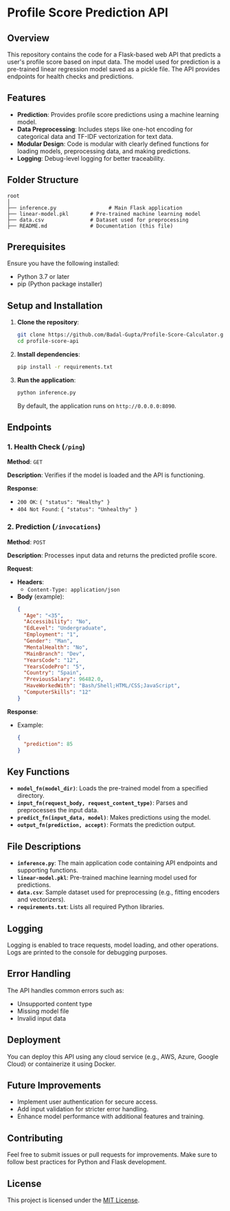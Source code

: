# Profile Score Prediction API

## Overview
This repository contains the code for a Flask-based web API that predicts a user's profile score based on input data. The model used for prediction is a pre-trained linear regression model saved as a pickle file. The API provides endpoints for health checks and predictions.

## Features
- **Prediction**: Provides profile score predictions using a machine learning model.
- **Data Preprocessing**: Includes steps like one-hot encoding for categorical data and TF-IDF vectorization for text data.
- **Modular Design**: Code is modular with clearly defined functions for loading models, preprocessing data, and making predictions.
- **Logging**: Debug-level logging for better traceability.

## Folder Structure
```
root
│
├── inference.py                 # Main Flask application
├── linear-model.pkl       # Pre-trained machine learning model
├── data.csv               # Dataset used for preprocessing
├── README.md              # Documentation (this file)
```

## Prerequisites

Ensure you have the following installed:
- Python 3.7 or later
- pip (Python package installer)

## Setup and Installation

1. **Clone the repository**:
   ```bash
   git clone https://github.com/Badal-Gupta/Profile-Score-Calculator.git
   cd profile-score-api
   ```

2. **Install dependencies**:
   ```bash
   pip install -r requirements.txt
   ```

3. **Run the application**:
   ```bash
   python inference.py
   ```
   By default, the application runs on `http://0.0.0.0:8090`.

## Endpoints

### 1. Health Check (`/ping`)
**Method**: `GET`

**Description**: Verifies if the model is loaded and the API is functioning.

**Response**:
- `200 OK`: `{ "status": "Healthy" }`
- `404 Not Found`: `{ "status": "Unhealthy" }`

### 2. Prediction (`/invocations`)
**Method**: `POST`

**Description**: Processes input data and returns the predicted profile score.

**Request**:
- **Headers**:
  - `Content-Type: application/json`
- **Body** (example):
  ```json
  {
    "Age": "<35",
    "Accessibility": "No",
    "EdLevel": "Undergraduate",
    "Employment": "1",
    "Gender": "Man",
    "MentalHealth": "No",
    "MainBranch": "Dev",
    "YearsCode": "12",
    "YearsCodePro": "5",
    "Country": "Spain",
    "PreviousSalary": 96482.0,
    "HaveWorkedWith": "Bash/Shell;HTML/CSS;JavaScript",
    "ComputerSkills": "12"
  }
  ```

**Response**:
- Example:
  ```json
  {
    "prediction": 85
  }
  ```

## Key Functions

- **`model_fn(model_dir)`**: Loads the pre-trained model from a specified directory.
- **`input_fn(request_body, request_content_type)`**: Parses and preprocesses the input data.
- **`predict_fn(input_data, model)`**: Makes predictions using the model.
- **`output_fn(prediction, accept)`**: Formats the prediction output.

## File Descriptions

- **`inference.py`**: The main application code containing API endpoints and supporting functions.
- **`linear-model.pkl`**: Pre-trained machine learning model used for predictions.
- **`data.csv`**: Sample dataset used for preprocessing (e.g., fitting encoders and vectorizers).
- **`requirements.txt`**: Lists all required Python libraries.

## Logging
Logging is enabled to trace requests, model loading, and other operations. Logs are printed to the console for debugging purposes.

## Error Handling
The API handles common errors such as:
- Unsupported content type
- Missing model file
- Invalid input data

## Deployment
You can deploy this API using any cloud service (e.g., AWS, Azure, Google Cloud) or containerize it using Docker.

## Future Improvements
- Implement user authentication for secure access.
- Add input validation for stricter error handling.
- Enhance model performance with additional features and training.

## Contributing
Feel free to submit issues or pull requests for improvements. Make sure to follow best practices for Python and Flask development.

## License
This project is licensed under the [MIT License](LICENSE).

